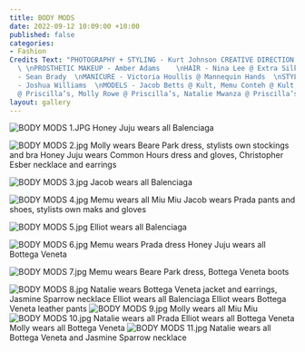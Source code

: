 ```yaml
---
title: BODY MODS
date: 2022-09-12 10:09:00 +10:00
published: false
categories:
- Fashion
Credits Text: "PHOTOGRAPHY + STYLING - Kurt Johnson CREATIVE DIRECTION - Honey Juju
  \ \nPROSTHETIC MAKEUP - Amber Adams    \nHAIR - Nina Lee @ Extra Silky    \nMAKEUP
  - Sean Brady  \nMANICURE - Victoria Houllis @ Mannequin Hands  \nSTYLIST ASSISTANT
  - Joshua Williams  \nMODELS - Jacob Betts @ Kult, Memu Conteh @ Kult, Elliot Cowen
  @ Priscilla’s, Molly Rowe @ Priscilla’s, Natalie Mwanza @ Priscilla’s, Honey Juju"
layout: gallery
---
```


![BODY MODS 1.JPG](/uploads/BODY%20MODS%201.JPG)
Honey Juju wears all Balenciaga

![BODY MODS 2.jpg](/uploads/BODY%20MODS%202.jpg)
Molly wears Beare Park dress, stylists own stockings and bra
Honey Juju wears Common Hours dress and gloves, Christopher Esber necklace and earrings

![BODY MODS 3.jpg](/uploads/BODY%20MODS%203.jpg)
Jacob wears all Balenciaga

![BODY MODS 4.jpg](/uploads/BODY%20MODS%204.jpg)
Memu wears all Miu Miu
Jacob wears Prada pants and shoes, stylists own maks and gloves

![BODY MODS 5.jpg](/uploads/BODY%20MODS%205.jpg)
Elliot wears all Balenciaga

![BODY MODS 6.jpg](/uploads/BODY%20MODS%206.jpg)
Memu wears Prada dress
Honey Juju wears all Bottega Veneta

![BODY MODS 7.jpg](/uploads/BODY%20MODS%207.jpg)
Memu wears Beare Park dress, Bottega Veneta boots

![BODY MODS 8.jpg](/uploads/BODY%20MODS%208.jpg)
Natalie wears Bottega Veneta jacket and earrings, Jasmine Sparrow necklace Elliot wears all Balenciaga
Elliot wears Bottega Veneta leather pants
![BODY MODS 9.jpg](/uploads/BODY%20MODS%209.jpg)
Molly wears all Miu Miu
![BODY MODS 10.jpg](/uploads/BODY%20MODS%2010.jpg)
Natalie wears all Prada
Elliot wears all Bottega Veneta Molly wears all Bottega Veneta
![BODY MODS 11.jpg](/uploads/BODY%20MODS%2011.jpg)
Natalie wears all Bottega Veneta and Jasmine Sparrow necklace